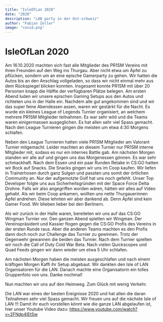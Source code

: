 ```yaml
---
title: "IsleOfLan 2020"
date: "2020"
description: "LAN party in der Ost-schweiz"
author: "Fabian Zeller"
image: "covid.png"
---
```


# IsleOfLan 2020

Am 16.10.2020 machten sich fast alle Mitglieder des PR1SM Vereins mit ihren Freunden auf den Weg ins Thurgau. Aber nicht etwa um Äpfel zu pflücken, sondern um an eine epische Gamerparty zu gehen. Wir hatten die Autos bis an den Anschlag vollgeladen, so dass wir nicht einmal mehr aus dem Rückspiegel blicken konnten. Insgesamt konnte PR1SM mit über 20 Personen knapp die Hälfte der verfügbaren Plätze belegen. Am ersten Abend luden wir unsere epischen Gaming Setups aus den Autos und richteten uns in der Halle ein. Nachdem alle gut angekommen sind und wir das super feine Abendessen assen, waren wir gestärkt für die Nacht. Es wurde ein kleines League of Legends Turnier organisiert, an welchem mehrere PR1SM Mitglieder teilnahmen. Es war sehr wild und die Teams waren einigermassen ausgeglichen. Es hat allen sehr viel Spass gemacht. Nach den League Turnieren gingen die meisten um etwa 4:30 Morgens schlafen.

Neben den League Turnieren hatten viele PR1SM Mitglieder am Valorant Turnier mitgemacht. Leider machten an diesem Turnier nur PR1SM interne Mitglieder mit, sodass es nur ein internes Battle gab. Am nächsten Morgen standen wir alle auf und gingen uns das Morgenessen gönnen. Es war sehr schmackhaft. Nach dem Essen und ein paar Runden Retake in CS:GO hatten wir Bock auf Snacks. Die Snacks gingen wir uns im Coop kaufen. Wir liefen in Trainerhosen durch ganz Sulgen und passten uns somit der örtlichen Community an. Nur der aufgemotzte Golf hat uns noch gefehlt. Unser Top Developer folgte uns aus Sicherheitsgründen mit der Space Force Delta Drohne. Falls wir also angegriffen worden wären, hätten wir alles auf Video gehabt. Als wir beim Coop ankamen, wollten uns nette Thurgauerinnen Äpfel andrehen. Diese lehnten wir aber dankend ab. Denn Äpfel sind kein Gamer Food. Wir blieben lieber bei den Berlinern.

Als wir zurück in der Halle waren, bereiteten wir uns auf das CS:GO Wingman Turnier vor. Den ganzen Abend spielten wir Wingman. Der Vereinspräsident und Kassier flogen gegen die CS:GO Profis des Vereins in der ersten Runde raus. Aber die anderen Teams machten es den Profis dann doch noch zur Challenge das Turnier zu gewinnen. Trotz der Gegenwehr gewannen die beiden das Turnier. Nach dem Turnier spielten wir noch die Call of Duty Cold War Beta. Nach vielen Quickscopes und Quad Feeds gingen wir dann wieder um etwa 5 Uhr schlafen.

Am nächsten Morgen haben die meisten ausgeschlafen und nach einem kräftigen Morgen Kaffi ihr Setup abgebaut. Wir dankten den Isle of LAN Organisatoren für die LAN. Danach machte eine Organisatorin ein tolles Gruppenfoto von uns. Danke nochmal!

Nun machten wir uns auf den Heimweg. Zum Glück mit wenig Verkehr.

Die LAN war eines der besten Ereignisse 2020 und hat allen die daran Teilnahmen sehr viel Spass gemacht. Wir freuen uns auf die nächste Isle of LAN !!!
Damit ihr euch vorstellen könnt wie die ganze LAN abgelaufen ist, hier unser Youtube Video dazu: https://www.youtube.com/watch?v=2FNdp4lEtSw